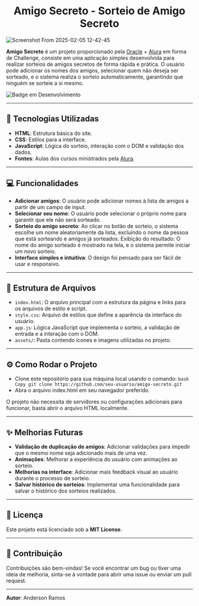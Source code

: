 <h1 align="center">Amigo Secreto - Sorteio de Amigo Secreto</h1>

![Screenshot From 2025-02-05 12-42-45](https://github.com/user-attachments/assets/00329353-25aa-4c78-b726-c5cd9356bfc0)


**Amigo Secreto** é um projeto proporcionado pela [Oracle](https://www.oracle.com/br/) + [Alura](https://www.alura.com.br/) em forma de Challenge, consiste em uma aplicação simples desenvolvida para realizar sorteios de amigos secretos de forma rápida e prática.
O usuário pode adicionar os nomes dos amigos, selecionar quem não deseja ser sorteado, e o sistema realiza o sorteio automaticamente, garantindo que ninguém se sorteie a si mesmo.

![Badge em Desenvolvimento](https://img.shields.io/static/v1?label=STATUS&message=EM%20DESENVOLVIMENTO%20-%20BETA%20VERSION&color=GREEN&style=for-the-badge)

---

## 🚀  Tecnologias Utilizadas

- **HTML**: Estrutura básica do site.
- **CSS**: Estilos para a interface.
- **JavaScript**: Lógica do sorteio, interação com o DOM e validação dos dados.
- **Fontes**: Aulas dos cursos ministrados pela [Alura](https://www.alura.com.br/).

---

## 💻 Funcionalidades

- **Adicionar amigos**: O usuário pode adicionar nomes à lista de amigos a partir de um campo de input.
- **Selecionar seu nome**: O usuário pode selecionar o próprio nome para garantir que ele não será sorteado.
- **Sorteio do amigo secreto**: Ao clicar no botão de sorteio, o sistema escolhe um nome aleatoriamente da lista, excluindo o nome da pessoa que está sorteando e amigos já sorteados.
Exibição do resultado: O nome do amigo sorteado é mostrado na tela, e o sistema permite iniciar um novo sorteio.
- **Interface simples e intuitiva**: O design foi pensado para ser fácil de usar e responsivo.

---

## 📂 Estrutura de Arquivos

- `index.html`: O arquivo principal com a estrutura da página e links para os arquivos de estilo e script.
- `style.css`: Arquivo de estilos que define a aparência da interface do usuário.
- `app.js`: Lógica JavaScript que implementa o sorteio, a validação de entrada e a interação com o DOM.
- `assets/`: Pasta contendo ícones e imagens utilizadas no projeto.

---

## ⚙️ Como Rodar o Projeto

- Clone este repositório para sua máquina local usando o comando:
`bash
Copy
git clone https://github.com/seu-usuario/amigo-secreto.git`
- Abra o arquivo index.html em seu navegador preferido.

O projeto não necessita de servidores ou configurações adicionais para funcionar, basta abrir o arquivo HTML localmente.

---

## ✨ Melhorias Futuras

- **Validação de duplicação de amigos**: Adicionar validações para impedir que o mesmo nome seja adicionado mais de uma vez.
- **Animações**: Melhorar a experiência do usuário com animações ao sorteio.
- **Melhorias na interface**: Adicionar mais feedback visual ao usuário durante o processo de sorteio.
- **Salvar histórico de sorteios**: Implementar uma funcionalidade para salvar o histórico dos sorteios realizados.

---

## 📑 Licença

Este projeto está licenciado sob a **MIT License**.

---

## 👥  Contribuição

Contribuições são bem-vindas! Se você encontrar um bug ou tiver uma ideia de melhoria, sinta-se à vontade para abrir uma issue ou enviar um pull request.

---

**Autor**: Anderson Ramos
